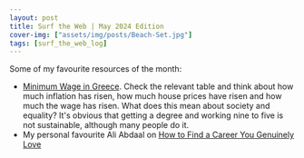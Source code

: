 ```yaml
---
layout: post
title: Surf the Web | May 2024 Edition
cover-img: ["assets/img/posts/Beach-Set.jpg"]
tags: [surf_the_web_log]
---
```


Some of my favourite resources of the month:
* [Minimum Wage in Greece](https://el.wikipedia.org/wiki/%CE%9A%CE%B1%CF%84%CF%8E%CF%84%CE%B1%CF%84%CE%BF%CF%82_%CE%BC%CE%B9%CF%83%CE%B8%CF%8C%CF%82_%CF%83%CF%84%CE%B7%CE%BD_%CE%95%CE%BB%CE%BB%CE%AC%CE%B4%CE%B1). Check the relevant table and think about how much inflation has risen, how much house prices have risen and how much the wage has risen. What does this mean about society and equality? It's obvious that getting a degree and working nine to five is not sustainable, although many people do it.
* My personal favourite Ali Abdaal on [How to Find a Career You Genuinely Love](https://youtu.be/O3m14PVOq_g)
